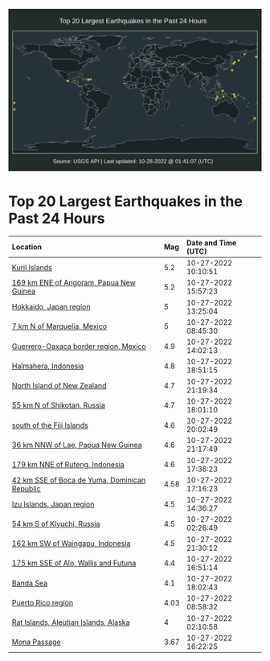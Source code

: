 ![Map](./map.png)

# Top 20 Largest Earthquakes in the Past 24 Hours

| Location | Mag | Date and Time (UTC) |
|:---|:---|:---|
| [Kuril Islands](https://earthquake.usgs.gov/earthquakes/eventpage/us7000ikmy) | 5.2 | 10-27-2022 10:10:51 |
| [169 km ENE of Angoram, Papua New Guinea](https://earthquake.usgs.gov/earthquakes/eventpage/us7000ikr5) | 5.2 | 10-27-2022 15:57:23 |
| [Hokkaido, Japan region](https://earthquake.usgs.gov/earthquakes/eventpage/us7000ikpr) | 5 | 10-27-2022 13:25:04 |
| [7 km N of Marquelia, Mexico](https://earthquake.usgs.gov/earthquakes/eventpage/us7000ikml) | 5 | 10-27-2022 08:45:30 |
| [Guerrero-Oaxaca border region, Mexico](https://earthquake.usgs.gov/earthquakes/eventpage/us7000ikpu) | 4.9 | 10-27-2022 14:02:13 |
| [Halmahera, Indonesia](https://earthquake.usgs.gov/earthquakes/eventpage/us7000iks3) | 4.8 | 10-27-2022 18:51:15 |
| [North Island of New Zealand](https://earthquake.usgs.gov/earthquakes/eventpage/us7000iktd) | 4.7 | 10-27-2022 21:19:34 |
| [55 km N of Shikotan, Russia](https://earthquake.usgs.gov/earthquakes/eventpage/us7000ikrv) | 4.7 | 10-27-2022 18:01:10 |
| [south of the Fiji Islands](https://earthquake.usgs.gov/earthquakes/eventpage/us7000iksl) | 4.6 | 10-27-2022 20:02:49 |
| [36 km NNW of Lae, Papua New Guinea](https://earthquake.usgs.gov/earthquakes/eventpage/us7000ikte) | 4.6 | 10-27-2022 21:17:49 |
| [179 km NNE of Ruteng, Indonesia](https://earthquake.usgs.gov/earthquakes/eventpage/us7000ikrn) | 4.6 | 10-27-2022 17:36:23 |
| [42 km SSE of Boca de Yuma, Dominican Republic](https://earthquake.usgs.gov/earthquakes/eventpage/pr2022300001) | 4.58 | 10-27-2022 17:16:23 |
| [Izu Islands, Japan region](https://earthquake.usgs.gov/earthquakes/eventpage/us7000ikpx) | 4.5 | 10-27-2022 14:36:27 |
| [54 km S of Klyuchi, Russia](https://earthquake.usgs.gov/earthquakes/eventpage/us7000ikl2) | 4.5 | 10-27-2022 02:26:49 |
| [162 km SW of Waingapu, Indonesia](https://earthquake.usgs.gov/earthquakes/eventpage/us7000iktg) | 4.5 | 10-27-2022 21:30:12 |
| [175 km SSE of Alo, Wallis and Futuna](https://earthquake.usgs.gov/earthquakes/eventpage/us7000ikrd) | 4.4 | 10-27-2022 16:51:14 |
| [Banda Sea](https://earthquake.usgs.gov/earthquakes/eventpage/us7000ikrx) | 4.1 | 10-27-2022 18:02:43 |
| [Puerto Rico region](https://earthquake.usgs.gov/earthquakes/eventpage/pr2022300000) | 4.03 | 10-27-2022 08:58:32 |
| [Rat Islands, Aleutian Islands, Alaska](https://earthquake.usgs.gov/earthquakes/eventpage/us7000ikrb) | 4 | 10-27-2022 02:10:58 |
| [Mona Passage](https://earthquake.usgs.gov/earthquakes/eventpage/pr2022300002) | 3.67 | 10-27-2022 16:22:25 |
